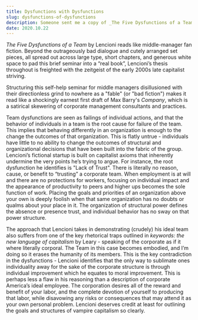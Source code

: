 ```yaml
---
title: Dysfunctions with Dysfunctions
slug: dysfunctions-of-dysfunctions
description: Someone sent me a copy of _The Five Dysfunctions of a Team_. I didn't really like reading it.
date: 2020.10.22
---
```


_The Five Dysfunctions of a Team_ by Lencioni reads like middle-manager fan fiction. Beyond the outrageously bad dialogue and cutely arranged set pieces, all spread out across large type, short chapters, and generous white space to pad this brief seminar into a “real book”, Lencioni’s thesis throughout is freighted with the zeitgeist of the early 2000s late capitalist striving. 

Structuring this self-help seminar for middle managers disillusioned with their directionless grind to nowhere as a "fable" (or "bad fiction") makes it read like a shockingly earnest first draft of Max Barry's _Company_, which is a satirical skewering of corporate management consultants and practices. 

Team dysfunctions are seen as failings of individual actions, and that the behavior of individuals in a team is the root cause for failure of the team. This implies that behaving differently in an organization is enough to the change the outcomes of that organization. This is flatly untrue - individuals have little to no ability to change the outcomes of structural and organizational decisions that have been built into the fabric of the group. Lencioni’s fictional startup is built on capitalist axioms that inherently undermine the very points he’s trying to argue. For instance, the root dysfunction he identifies is "Lack of Trust". There is literally no reason, cause, or benefit to “trusting” a corporate team. When employment is at will and there are no protections for workers, focusing on individual impact and the appearance of productivity to peers and higher ups becomes the sole function of work. Placing the goals and priorities of an organization above your own is deeply foolish when that same organization has no doubts or qualms about your place in it. The organization of structural power defines the absence or presence trust, and individual behavior has no sway on that power structure. 

The approach that Lencioni takes in demonstrating (crudely) his ideal team also suffers from one of the key rhetorical traps outlined in _keywords: the new language of capitalism_ by Leary - speaking of the corporate as if it where literally corporal. The Team in this case becomes embodied, and I’m doing so it erases the humanity of its members. This is the key contradiction in the dysfunctions - Lencioni identifies that the only way to sublimate ones individuality away for the sake of the corporate structure is through individual improvement which he equates to moral improvement. This is perhaps less a flaw in his reasoning than a description of corporate America’s ideal employee. The corporation desires all of the reward and benefit of your labor, and the complete devotion of yourself to producing that labor, while disavowing any risks or consequences that may attend it as your own personal problem. Lencioni deserves credit at least for outlining the goals and structures of vampire capitalism so clearly.
